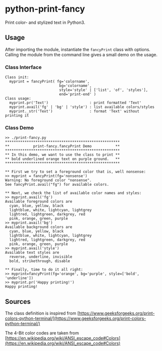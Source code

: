 # python-print-fancy
Print color- and stylized text in Python3.

## Usage
After importing the module, instantiate the `fancyPrint` class with options.
Calling the module from the command line gives a small demo on the usage.

### Class Interface
```
Class init:
  myprint = fancyPrint( fg='colorname',
                         bg='colorname',
                         style='style' | ['list', 'of', 'styles'],
                         end='print-end' )
Class usage:
  myprint.pr('Text')                   : print formatted 'Text'
  myprint.avail('fg' | 'bg' | 'style') : list available colors/styles
  myprint._str('Text')                 : format 'Text' without printing it
```

### Class Demo
``` shell
>> ./print-fancy.py
*****************************************************
**           print-fancy.fancyPrint Demo           **
*****************************************************
** In this demo, we want to use the class to print **
** bold underlined orange text on purple ground.   **
*****************************************************

** First we try to set a foreground color that is, well nonsense:
>> myprint = fancyPrint(fg='nonsense')
Warning: No foreground color "nonsense".
See fancyPrint.avail("fg") for available colors.

** Next, we check the list of available color names and styles:
>> myprint.avail('fg')
Available foreground colors are
  cyan, blue, yellow, black
  lightblue, white, lightcyan, lightgrey
  lightred, lightgreen, darkgrey, red
  pink, orange, green, purple
>> myprint.avail('bg')
Available background colors are
  cyan, blue, yellow, black
  lightblue, white, lightcyan, lightgrey
  lightred, lightgreen, darkgrey, red
  pink, orange, green, purple
>> myprint.avail('style')
Available text styles are
  reverse, underline, invisible
  bold, strikethrough, disable

** Finally, time to do it all right:
>> myprint=fancyPrint(fg='orange', bg='purple', style=['bold', 'underline'])
>> myprint.pr('Happy printing!')
Happy printing!
```

## Sources
The class definition is inspired from
[https://www.geeksforgeeks.org/print-colors-python-terminal/](https://www.geeksforgeeks.org/print-colors-python-terminal/)

The 4-Bit color codes are taken from
[https://en.wikipedia.org/wiki/ANSI_escape_code#Colors](https://en.wikipedia.org/wiki/ANSI_escape_code#Colors)
